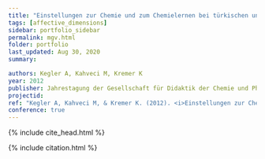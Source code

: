 ```yaml
---
title: "Einstellungen zur Chemie und zum Chemielernen bei türkischen und deutschen Jugendlichen"
tags: [affective_dimensions]
sidebar: portfolio_sidebar
permalink: mgv.html
folder: portfolio
last_updated: Aug 30, 2020
summary:

authors: Kegler A, Kahveci M, Kremer K
year: 2012
publisher: Jahrestagung der Gesellschaft für Didaktik der Chemie und Physik (GDCP)
projectid:
ref: "Kegler A, Kahveci M, & Kremer K. (2012). <i>Einstellungen zur Chemie und zum Chemielernen bei türkischen und deutschen Jugendlichen</i>. Paper presented at the Jahrestagung der Gesellschaft für Didaktik der Chemie und Physik (GDCP). [Poster]. Leibniz- Universität, Hannover, Germany. September 17 - 20, 2012."
conference: true
---
```


{% include cite_head.html %}

{% include citation.html %}